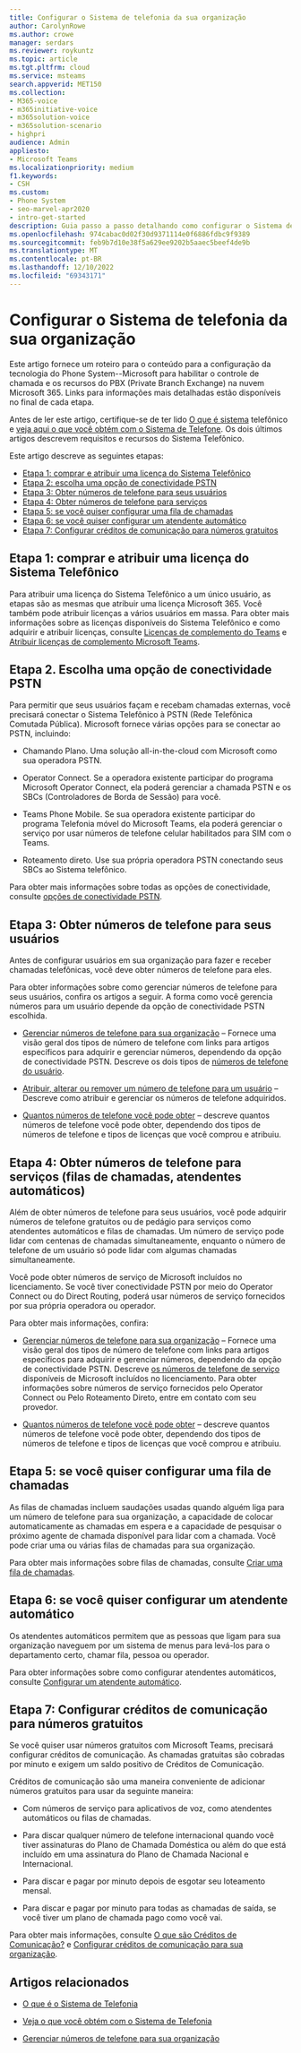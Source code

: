 ```yaml
---
title: Configurar o Sistema de telefonia da sua organização
author: CarolynRowe
ms.author: crowe
manager: serdars
ms.reviewer: roykuntz
ms.topic: article
ms.tgt.pltfrm: cloud
ms.service: msteams
search.appverid: MET150
ms.collection:
- M365-voice
- m365initiative-voice
- m365solution-voice
- m365solution-scenario
- highpri
audience: Admin
appliesto:
- Microsoft Teams
ms.localizationpriority: medium
f1.keywords:
- CSH
ms.custom:
- Phone System
- seo-marvel-apr2020
- intro-get-started
description: Guia passo a passo detalhando como configurar o Sistema de Telefone do Teams para sua organização no Microsoft 365.
ms.openlocfilehash: 974cabac0d02f30d9371114e0f6886fdbc9f9389
ms.sourcegitcommit: feb9b7d10e38f5a629ee9202b5aaec5beef4de9b
ms.translationtype: MT
ms.contentlocale: pt-BR
ms.lasthandoff: 12/10/2022
ms.locfileid: "69343171"
---
```

# <a name="set-up-phone-system-in-your-organization"></a>Configurar o Sistema de telefonia da sua organização

Este artigo fornece um roteiro para o conteúdo para a configuração da tecnologia do Phone System--Microsoft para habilitar o controle de chamada e os recursos do PBX (Private Branch Exchange) na nuvem Microsoft 365. Links para informações mais detalhadas estão disponíveis no final de cada etapa.

Antes de ler este artigo, certifique-se de ter lido [O que é sistema](what-is-phone-system-in-office-365.md) telefônico e [veja aqui o que você obtém com o Sistema de Telefone](here-s-what-you-get-with-phone-system.md). Os dois últimos artigos descrevem requisitos e recursos do Sistema Telefônico.

Este artigo descreve as seguintes etapas:

- [Etapa 1: comprar e atribuir uma licença do Sistema Telefônico](#step-1-buy-and-assign-a-phone-system-license)
- [Etapa 2: escolha uma opção de conectividade PSTN](#step-2-choose-a-pstn-connectivity-option)
- [Etapa 3: Obter números de telefone para seus usuários](#step-3-get-phone-numbers-for-your-users)
- [Etapa 4: Obter números de telefone para serviços](#step-4-get-phone-numbers-for-services-call-queues-auto-attendants)
- [Etapa 5: se você quiser configurar uma fila de chamadas](#step-5-if-you-want-to-set-up-a-call-queue)
- [Etapa 6: se você quiser configurar um atendente automático](#step-6-if-you-want-to-set-up-an-auto-attendant)
- [Etapa 7: Configurar créditos de comunicação para números gratuitos](#step-7-set-up-communications-credits-for-toll-free-numbers)

## <a name="step-1-buy-and-assign-a-phone-system-license"></a>Etapa 1: comprar e atribuir uma licença do Sistema Telefônico

Para atribuir uma licença do Sistema Telefônico a um único usuário, as etapas são as mesmas que atribuir uma licença Microsoft 365. Você também pode atribuir licenças a vários usuários em massa. Para obter mais informações sobre as licenças disponíveis do Sistema Telefônico e como adquirir e atribuir licenças, consulte [Licenças de complemento do Teams](/microsoftteams//teams-add-on-licensing/microsoft-teams-add-on-licensing) e [Atribuir licenças de complemento Microsoft Teams](/microsoftteams/teams-add-on-licensing/assign-teams-add-on-licenses).

## <a name="step-2-choose-a-pstn-connectivity-option"></a>Etapa 2. Escolha uma opção de conectividade PSTN

Para permitir que seus usuários façam e recebam chamadas externas, você precisará conectar o Sistema Telefônico à PSTN (Rede Telefônica Comutada Pública). Microsoft fornece várias opções para se conectar ao PSTN, incluindo:

- Chamando Plano. Uma solução all-in-the-cloud com Microsoft como sua operadora PSTN.

- Operator Connect. Se a operadora existente participar do programa Microsoft Operator Connect, ela poderá gerenciar a chamada PSTN e os SBCs (Controladores de Borda de Sessão) para você.

- Teams Phone Mobile. Se sua operadora existente participar do programa Telefonia móvel do Microsoft Teams, ela poderá gerenciar o serviço por usar números de telefone celular habilitados para SIM com o Teams.

- Roteamento direto. Use sua própria operadora PSTN conectando seus SBCs ao Sistema telefônico.

Para obter mais informações sobre todas as opções de conectividade, consulte [opções de conectividade PSTN](pstn-connectivity.md).

## <a name="step-3-get-phone-numbers-for-your-users"></a>Etapa 3: Obter números de telefone para seus usuários

Antes de configurar usuários em sua organização para fazer e receber chamadas telefônicas, você deve obter números de telefone para eles.

Para obter informações sobre como gerenciar números de telefone para seus usuários, confira os artigos a seguir. A forma como você gerencia números para um usuário depende da opção de conectividade PSTN escolhida.

- [Gerenciar números de telefone para sua organização](manage-phone-numbers-landing-page.md) – Fornece uma visão geral dos tipos de número de telefone com links para artigos específicos para adquirir e gerenciar números, dependendo da opção de conectividade PSTN.
Descreve os dois tipos de [números de telefone do usuário](manage-phone-numbers-landing-page.md#user-telephone-numbers).

- [Atribuir, alterar ou remover um número de telefone para um usuário](assign-change-or-remove-a-phone-number-for-a-user.md) – Descreve como atribuir e gerenciar os números de telefone adquiridos.

- [Quantos números de telefone você pode obter](how-many-phone-numbers-can-you-get.md) – descreve quantos números de telefone você pode obter, dependendo dos tipos de números de telefone e tipos de licenças que você comprou e atribuiu.

## <a name="step-4-get-phone-numbers-for-services-call-queues-auto-attendants"></a>Etapa 4: Obter números de telefone para serviços (filas de chamadas, atendentes automáticos)

Além de obter números de telefone para seus usuários, você pode adquirir números de telefone gratuitos ou de pedágio para serviços como atendentes automáticos e filas de chamadas. Um número de serviço pode lidar com centenas de chamadas simultaneamente, enquanto o número de telefone de um usuário só pode lidar com algumas chamadas simultaneamente.

Você pode obter números de serviço de Microsoft incluídos no licenciamento. Se você tiver conectividade PSTN por meio do Operator Connect ou do Direct Routing, poderá usar números de serviço fornecidos por sua própria operadora ou operador.

Para obter mais informações, confira:

- [Gerenciar números de telefone para sua organização](manage-phone-numbers-landing-page.md) – Fornece uma visão geral dos tipos de número de telefone com links para artigos específicos para adquirir e gerenciar números, dependendo da opção de conectividade PSTN.
Descreve [os números de telefone de serviço](manage-phone-numbers-landing-page.md#service-telephone-numbers) disponíveis de Microsoft incluídos no licenciamento. Para obter informações sobre números de serviço fornecidos pelo Operator Connect ou Pelo Roteamento Direto, entre em contato com seu provedor.

- [Quantos números de telefone você pode obter](how-many-phone-numbers-can-you-get.md) – descreve quantos números de telefone você pode obter, dependendo dos tipos de números de telefone e tipos de licenças que você comprou e atribuiu.

## <a name="step-5-if-you-want-to-set-up-a-call-queue"></a>Etapa 5: se você quiser configurar uma fila de chamadas

As filas de chamadas incluem saudações usadas quando alguém liga para um número de telefone para sua organização, a capacidade de colocar automaticamente as chamadas em espera e a capacidade de pesquisar o próximo agente de chamada disponível para lidar com a chamada. Você pode criar uma ou várias filas de chamadas para sua organização.

Para obter mais informações sobre filas de chamadas, consulte [Criar uma fila de chamadas](create-a-phone-system-call-queue.md).

## <a name="step-6-if-you-want-to-set-up-an-auto-attendant"></a>Etapa 6: se você quiser configurar um atendente automático

Os atendentes automáticos permitem que as pessoas que ligam para sua organização naveguem por um sistema de menus para levá-los para o departamento certo, chamar fila, pessoa ou operador.

Para obter informações sobre como configurar atendentes automáticos, consulte [Configurar um atendente automático](create-a-phone-system-auto-attendant.md).

## <a name="step-7-set-up-communications-credits-for-toll-free-numbers"></a>Etapa 7: Configurar créditos de comunicação para números gratuitos

Se você quiser usar números gratuitos com Microsoft Teams, precisará configurar créditos de comunicação. As chamadas gratuitas são cobradas por minuto e exigem um saldo positivo de Créditos de Comunicação.

Créditos de comunicação são uma maneira conveniente de adicionar números gratuitos para usar da seguinte maneira:

- Com números de serviço para aplicativos de voz, como atendentes automáticos ou filas de chamadas.

- Para discar qualquer número de telefone internacional quando você tiver assinaturas do Plano de Chamada Doméstica ou além do que está incluído em uma assinatura do Plano de Chamada Nacional e Internacional.

- Para discar e pagar por minuto depois de esgotar seu loteamento mensal.

- Para discar e pagar por minuto para todas as chamadas de saída, se você tiver um plano de chamada pago como você vai.

Para obter mais informações, consulte [O que são Créditos de Comunicação?](what-are-communications-credits.md) e [Configurar créditos de comunicação para sua organização](set-up-communications-credits-for-your-organization.md).

## <a name="related-articles"></a>Artigos relacionados

- [O que é o Sistema de Telefonia](what-is-phone-system-in-office-365.md)

- [Veja o que você obtém com o Sistema de Telefonia](here-s-what-you-get-with-phone-system.md)

- [Gerenciar números de telefone para sua organização](manage-phone-numbers-landing-page.md)
